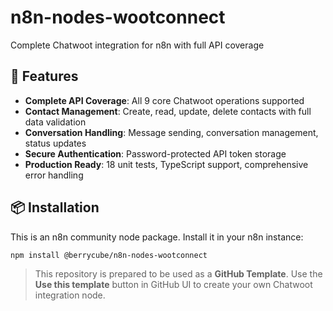 # n8n-nodes-wootconnect

Complete Chatwoot integration for n8n with full API coverage

## 💬 Features

- **Complete API Coverage**: All 9 core Chatwoot operations supported
- **Contact Management**: Create, read, update, delete contacts with full data validation
- **Conversation Handling**: Message sending, conversation management, status updates
- **Secure Authentication**: Password-protected API token storage
- **Production Ready**: 18 unit tests, TypeScript support, comprehensive error handling

## 📦 Installation

This is an n8n community node package. Install it in your n8n instance:

```bash
npm install @berrycube/n8n-nodes-wootconnect
```

> This repository is prepared to be used as a **GitHub Template**. Use the **Use this template** button in GitHub UI to create your own Chatwoot integration node.
